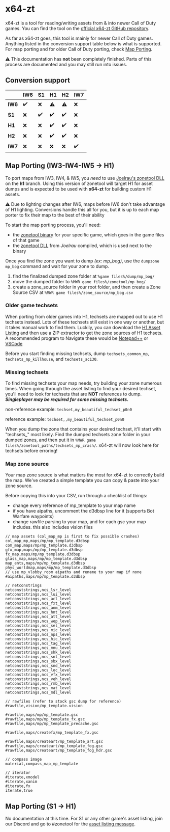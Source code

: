 # x64-zt

x64-zt is a tool for reading/writing assets from & into newer Call of Duty games. You can find the tool on the [official x64-zt GitHub repository](https://github.com/Joelrau/x64-zt).

As far as x64-zt goes, this tool is mainly for newer Call of Duty games. Anything listed in the conversion support table below is what is supported. For map porting and for older Call of Duty porting, check [Map Porting](#map-porting).

⚠️ This documentation has **not** been completely finished. Parts of this process are documented and you may still run into issues.

## Conversion support

|| **IW6** | **S1** | **H1** | **H2** | **IW7** |
| --- | --- | --- | --- | --- | --- |
| **IW6** | ✔️ | ❌ | ⚠️ | ⚠️ | ❌ |
| **S1** | ❌ | ✔️ | ✔️ | ✔️ | ❌ |
| **H1** | ❌ | ❌ | ✔️ | ✔️ | ❌ |
| **H2** | ❌ | ❌ | ✔️ | ✔️ | ❌ |
| **IW7** | ❌ | ❌ | ❌ | ❌ | ✔️ |

## Map Porting (IW3-IW4-IW5 -> H1)
To port maps from IW3, IW4, & IW5, you *need* to use [Joelrau's zonetool DLL](https://github.com/Joelrau/zonetool/tree/h1) on the **h1** branch. Using this version of zonetool will target H1 for asset dumps and is expected to be used with **x64-zt** for building custom H1 assets.

⚠️ Due to lighting changes after IW6, maps before IW6 don't take advantage of H1 lighting. Conversions handle this all for you, but it is up to each map porter to fix their map to the best of their ability

To start the map porting process, you'll need:
- the [zonetool binary](https://github.com/ZoneTool/zonetool-binaries) for your specific game, which goes in the game files of that game
- the [zonetool DLL](https://github.com/Joelrau/zonetool/tree/h1) from *Joelrau* compiled, which is used next to the binary

Once you find the zone you want to dump *(ex: mp_bog)*, use the `dumpzone mp_bog` command and wait for your zone to dump. 
1. find the finalized dumped zone folder at `%game files%/dump/mp_bog/`
2. move the dumped folder to `%MWR game files%/zonetool/mp_bog/`
3. create a zone_source folder in your root folder, and then create a Zone Source CSV at `%MWR game files%/zone_source/mp_bog.csv`

### Older game techsets
When porting from older games into H1, techsets are mapped out to use H1 techsets instead. Lots of these techsets still exist in one way or another, but it takes manual work to find them. Luckily, you can download the [H1 Asset Listing](../static/h1_asset_listing.rar) and then use a ZIP extractor to get the zone sources of H1 techsets. A recommended program to Navigate these would be [Notepad++](https://notepad-plus-plus.org/downloads/) or [VSCode](https://code.visualstudio.com/)

Before you start finding missing techsets, dump `techsets_common_mp`, `techsets_mp_killhouse`, and `techsets_ac130`. 

### Missing techsets
To find missing techsets your map needs, try building your zone numerous times. When going through the asset listing to find your desired techset, you'll need to look for techsets that are **NOT** references to dump. ***Singleplayer may be required for some missing techsets.***

non-reference example:
`techset,my_beautiful_techset_p0n0`

reference example:
`techset,,my_beautiful_techset_p0n0`

When you dump the zone that contains your desired techset, it'll start with "techsets_" most likely. Find the dumped techsets zone folder in your dumped zones, and then put it in `%MWR game files%/zonetool_paths/techsets_mp_crash/`. x64-zt will now look here for techsets before erroring!

### Map zone source
Your map zone source is what matters the most for x64-zt to correctly build the map. We've created a simple template you can copy & paste into your zone source.

Before copying this into your CSV, run through a checklist of things:
- change every reference of mp_template to your map name
- if you have aipaths, uncomment the d3dbsp line for it (supports Bot Warfare waypoints)
- change rawfile parsing to your map, and for each gsc your map includes. this also includes vision files

```csv
// map assets (col_map_mp is first to fix possible crashes)
col_map_mp,maps/mp/mp_template.d3dbsp
com_map,maps/mp/mp_template.d3dbsp
gfx_map,maps/mp/mp_template.d3dbsp
fx_map,maps/mp/mp_template.d3dbsp
glass_map,maps/mp/mp_template.d3dbsp
map_ents,maps/mp/mp_template.d3dbsp
phys_worldmap,maps/mp/mp_template.d3dbsp
// use mp_vlobby_room aipaths and rename to your map if none
#aipaths,maps/mp/mp_template.d3dbsp

// netconstrings
netconststrings,ncs_lsr_level
netconststrings,ncs_lui_level
netconststrings,ncs_acl_level
netconststrings,ncs_fxt_level
netconststrings,ncs_anm_level
netconststrings,ncs_hnt_level
netconststrings,ncs_att_level
netconststrings,ncs_wep_level
netconststrings,ncs_sel_level
netconststrings,ncs_mic_level
netconststrings,ncs_nps_level
netconststrings,ncs_hic_level
netconststrings,ncs_tag_level
netconststrings,ncs_mnu_level
netconststrings,ncs_shk_level
netconststrings,ncs_snl_level
netconststrings,ncs_sbx_level
netconststrings,ncs_snd_level
netconststrings,ncs_loc_level
netconststrings,ncs_vfx_level
netconststrings,ncs_veh_level
netconststrings,ncs_rmb_level
netconststrings,ncs_mat_level
netconststrings,ncs_mdl_level

// rawfiles (refer to stock gsc dump for reference)
#rawfile,vision/mp_template.vision

#rawfile,maps/mp/mp_template.gsc
#rawfile,maps/mp/mp_template_fx.gsc
#rawfile,maps/mp/mp_template_precache.gsc

#rawfile,maps/createfx/mp_template_fx.gsc

#rawfile,maps/createart/mp_template_art.gsc
#rawfile,maps/createart/mp_template_fog.gsc
#rawfile,maps/createart/mp_template_fog_hdr.gsc

// compass image
material,compass_map_mp_template

// iterator
#iterate,xmodel
#iterate,xanim
#iterate,fx
iterate,true
```

## Map Porting (S1 -> H1)
No documentation at this time. For S1 or any other game's asset listing, join our Discord and go to #zonetool for the [asset listing message](https://discord.com/channels/945420505157083208/1032511834420420640/1196505669805822103).